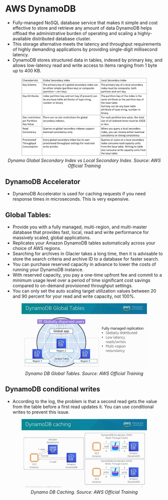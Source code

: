 # AWS DynamoDB

- Fully-managed NoSQL database service that makes it simple and cost effective to store and retrieve any amount of data
DynamoDB helps offload the administrative burden of operating and scaling a highly-available distributed database cluster.
- This storage alternative meets the latency and throughput requirements of highly demanding applications by providing single-digit millisecond latency.
- DynamoDB stores structured data in tables, indexed by primary key, and allows low-latency read and write access to items ranging from 1 byte up to 400 KB.

<p align="center">
  <img alt="alt text" src="dynamo3.png" width="400">
  <br>
    <em>Dynamo Global Secondary Index vs Local Secondary Index. Source: AWS Official Training</em>
</p>

## DynamoDB Accelerator

- DynamoDB Accelerator is used for caching requests if you need response times in microseconds. This is very expensive.
  

## Global Tables:

  - Provide you with a fully managed, multi-region, and multi-master database that provides fast, local, read and write performance for massively scaled, global applications.
  - Replicates your Amazon DynamoDB tables automatically across your choice of AWS regions.
  - Searching for archives in Glacier takes a long time, then it is advisable to store the search criteria and archive ID to a database for faster search.
  - You can purchase reserved capacity in advance to lower the costs of running your DynamoDB instance.
  - With reserved capacity, you pay a one-time upfront fee and commit to a minimum usage level over a period of time significant cost savings compared to on-demand provisioned throughput settings.
- You can only set the auto scaling target utilization values between 20 and 90 percent for your read and write capacity, not 100%.

<p align="center">
  <img alt="alt text" src="dynamo1.png" width="400">
  <br>
    <em>Dynamo DB Global Tables. Source: AWS Official Training</em>
</p>

## DynamoDB conditional writes

- According to the log, the problem is that a second read gets the value from the table before a first read updates it. You can use conditional writes to prevent this issue.


<p align="center">
  <img alt="alt text" src="dynamo2.png" width="400">
  <br>
    <em>Dynamo DB Caching. Source: AWS Official Training</em>
</p>

